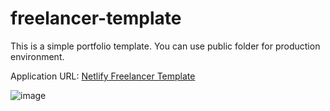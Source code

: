 # freelancer-template

This is a simple portfolio template. You can use public folder for production environment.

Application URL: [Netlify Freelancer Template](https://freelance-portfolio-app.netlify.app/)

![image](https://user-images.githubusercontent.com/46599188/175306845-8921bbf8-c0f6-4812-a06d-781ec7ded5d8.png)
